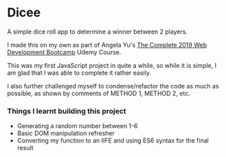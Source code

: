 # Dicee
A simple dice roll app to determine a winner between 2 players. 

I made this on my own as part of Angela Yu's [The Complete 2019 Web Development Bootcamp](https://www.udemy.com/course/the-complete-web-development-bootcamp/) Udemy Course.

This was my first JavaScript project in quite a while, so while it is simple, I am glad that I was able to complete it rather easily.

I also further challenged myself to condense/refactor the code as much as possible, as shown by comments of METHOD 1, METHOD 2, etc.

### Things I learnt building this project
- Generating a random number between 1-6
- Basic DOM manipulation refresher
- Converting my function to an IIFE and using ES6 syntax for the final result